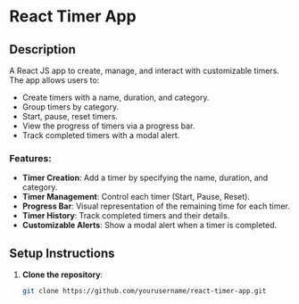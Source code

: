# React Timer App

## Description

A React JS app to create, manage, and interact with customizable timers. The app allows users to:
- Create timers with a name, duration, and category.
- Group timers by category.
- Start, pause, reset timers.
- View the progress of timers via a progress bar.
- Track completed timers with a modal alert.

### Features:
- **Timer Creation**: Add a timer by specifying the name, duration, and category.
- **Timer Management**: Control each timer (Start, Pause, Reset).
- **Progress Bar**: Visual representation of the remaining time for each timer.
- **Timer History**: Track completed timers and their details.
- **Customizable Alerts**: Show a modal alert when a timer is completed.

## Setup Instructions

1. **Clone the repository**:
   ```bash
   git clone https://github.com/yourusername/react-timer-app.git

